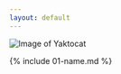 ```yaml
---
layout: default
---
```

![Image of Yaktocat](https://octodex.github.com/images/yaktocat.png)

{% include 01-name.md %}
